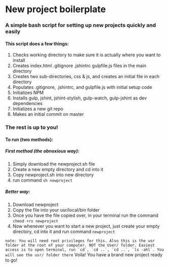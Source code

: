 # New project boilerplate


### A simple bash script for setting up new projects quickly and easily

#### This script does a few things:

1. Checks working directory to make sure it is actually where you want to install
1. Creates index.html .gitignore .jshintrc gulpfile.js files in the main directory
1. Creates two sub-directories, css & js, and creates an initial file in each directory
1. Populates .gitignore, .jshintrc, and gulpfile.js with initial setup code
1. Initializes NPM
1. Installs gulp, jshint, jshint-stylish, gulp-watch, gulp-jshint as dev dependencies
1. Initializes a new git repo
1. Makes an initial commit on master


### The rest is up to you!

#### To run (two methods):

##### First method (the obnoxious way):

1. Simply download the newproject.sh file
1. Create a new empty directory and cd into it
1. Copy newproject.sh into new directory
1. run command `sh newproject`

##### Better way: 

1. Download newproject
2. Copy the file into your usr/local/bin folder
3. Once you have the file copied over, in your terminal run the command `chmod +rx newproject`
4. Now whenever you want to start a new project, just create your empty directory, cd into it and run command `newproject`

```note: You will need root privileges for this. Also this is the usr folder at the root of your computer. NOT the User/ folder. Easiest access is to open terminal, run `cd`, `cd ..`, `cd ..`, `ls -ahl`. You will see the usr/ folder there```
Voila! You have a brand new project ready to go!
